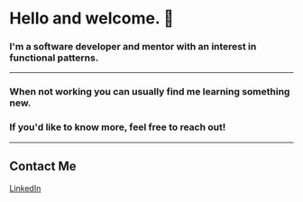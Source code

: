 # Hello and welcome. 👋

### I'm a software developer and mentor with an interest in functional patterns.

<!-- 
### Have a look around. Pinned repos are 100% my work, many that I'm quite proud of. -->

---

<!--
## Technologies
<p>
  <img alt="TypeScript" src="https://img.shields.io/badge/-TypeScript-05122A?style=flat&logo=typescript" height="25"/>
  <img alt="JavaScript" src="https://img.shields.io/badge/-JavaScript-05122A?style=flat&logo=javascript" height="25"/>
  <img alt="Python" src="https://img.shields.io/badge/-Python-05122A?style=flat&logo=python" height="25"/>
  <img alt="React" src="https://img.shields.io/badge/-React-05122A?style=flat&logo=react" height="25" />
  <img alt="Redux" src="https://img.shields.io/badge/-Redux-05122A?style=flat&logo=redux&logoColor=a073d4" height="25" />
  <img alt="Node" src="https://img.shields.io/badge/-Node-05122A?style=flat&logo=node.js" height="25" />
  <img alt="Express" src="https://img.shields.io/badge/-Express-05122A?style=flat&logo=express" height="25" />
  <img alt="Flask" src="https://img.shields.io/badge/-Flask-05122A?style=flat&logo=flask" height="25" />
  <img alt="Django" src="https://img.shields.io/badge/-Django-05122A?style=flat&logo=django&logoColor=44B78B" height="25" />
  <img alt="HTML" src="https://img.shields.io/badge/-HTML-05122A?style=flat&logo=html5" height="25" />
  <img alt="CSS" src="https://img.shields.io/badge/-CSS-05122A?style=flat&logo=css3&logoColor=3b8bff" height="25" />
  <img alt="PostgreSQL" src="https://img.shields.io/badge/-PostgreSQL-05122A?style=flat&logo=postgresql&logoColor=69bcff" height="25" />
  <img alt="MongoDB" src="https://img.shields.io/badge/-MongoDB-05122A?style=flat&logo=mongodb" height="25" />
  <img alt="Redis" src="https://img.shields.io/badge/-Redis-05122A?style=flat&logo=redis" height="25" />
  <img alt="AWS" src="https://img.shields.io/badge/-AWS-05122A?style=flat&logo=amazonaws&logoColor=yellow" height="25" />
  <img alt="Docker" src="https://img.shields.io/badge/-Docker-05122A?style=flat&logo=docker" height="25" />
  <img alt="Heroku" src="https://img.shields.io/badge/-Heroku-05122A?style=flat&logo=heroku&logoColor=a073d4" height="25" />
  <img alt="GraphQL" src="https://img.shields.io/badge/-GraphQL-05122A?style=flat&logo=graphql&logoColor=e01897" height="25" />
  <img alt="WebSockets" src="https://img.shields.io/badge/-WebSockets-05122A?style=flat&logo=wechat&logoColor=yellow" height="25" />
  <img alt="JWT" src="https://img.shields.io/badge/-JWT-05122A?style=flat&logo=jsonwebtokens&logoColor=31f2e6" height="25" />
  <img alt="Chrome DevTools" src="https://img.shields.io/badge/-DevTools-05122A?style=flat&logo=googlechrome&logoColor=ffce44" height="25" />
  <img alt="Jest" src="https://img.shields.io/badge/-Jest-05122A?style=flat&logo=jest" height="25" />
  <img alt="Mocha" src="https://img.shields.io/badge/-Mocha-05122A?style=flat&logo=mocha" height="25" />
  <img alt="Chai" src="https://img.shields.io/badge/-Chai-05122A?style=flat&logo=chai&logoColor=e1130c" height="25" />
  <img alt="Git" src="https://img.shields.io/badge/-Git-05122A?style=flat&logo=git" height="25" />
  <img alt="UNIX" src="https://img.shields.io/badge/-Unix-05122A?style=flat&logo=gnometerminal" height="25" />
  <img alt="Jira" src="https://img.shields.io/badge/-Jira-05122A?style=flat&logo=jira&logoColor=4f9bff" height="25" />
</p>
-->
### When not working you can usually find me learning something new.

### If you'd like to know more, feel free to reach out!

---

## Contact Me
[LinkedIn](https://www.linkedin.com/in/michaelsolorio/)

<!--

### Hi there 👋

**msolorio/msolorio** is a ✨ _special_ ✨ repository because its `README.md` (this file) appears on your GitHub profile.

Here are some ideas to get you started:

- 🔭 I’m currently working on ...
- 🌱 I’m currently learning ...
- 👯 I’m looking to collaborate on ...
- 🤔 I’m looking for help with ...
- 💬 Ask me about ...
- 📫 How to reach me: ...
- 😄 Pronouns: ...
- ⚡ Fun fact: ...
-->

